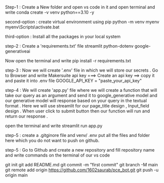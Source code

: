 Step-1 : Create a New folder and open vs code in it and open terminal and write
conda create -v venv python==3.10 -y 

second-option : create virtual environment using pip 
python -m venv myenv
myenv\Scripts\activate.bat 

third-option : Install all the packages in your local system 

step-2 : Create a 'requirements.txt' file 
streamlit 
python-dotenv 
google-generativeai 

Now open the terminal and write 
pip install -r requirements.txt 

step-3 : Now we will create '.env' file in which we will store our secrets . 
Go to Browser and write Makersuite api key ===> Create an api key ==> copy it and paste it into .env file 
GOOGLE_API_KEY = "paste_your_api_key" 

step-4 : We will create 'app.py' file where we will create a function that will take our query as an argument and send it to google_generative model and our generative model will response based on your query in the textual format . Here we will use streamlit for our page_title design , Input_field design . When user click to submit button then our function will run and return our response . 

open the terminal and write 
streamlit run app.py 

step-5 : create a .gitginore file and 
venv/
.env 
put all the files and folder here which you do not want to push on github.

step-5 : Go to Github and create a new repository and fill repository name
and write commands on the terminal of our vs code 

git init
git add README.md
git commit -m "first commit"
git branch -M main
git remote add origin https://github.com/1602saurab/pce_bot.git
git push -u origin main
